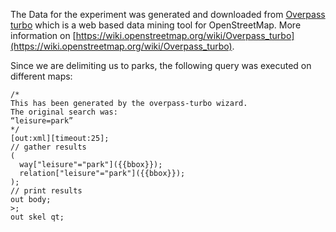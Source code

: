 The Data for the experiment was generated and downloaded from [Overpass turbo](http://overpass-turbo.eu) which is a web based data mining tool for OpenStreetMap. More information on [https://wiki.openstreetmap.org/wiki/Overpass_turbo](https://wiki.openstreetmap.org/wiki/Overpass_turbo).

Since we are delimiting us to parks, the following query was executed on different maps:

```
/*
This has been generated by the overpass-turbo wizard.
The original search was:
“leisure=park”
*/
[out:xml][timeout:25];
// gather results
(
  way["leisure"="park"]({{bbox}});
  relation["leisure"="park"]({{bbox}});
);
// print results
out body;
>;
out skel qt;
```